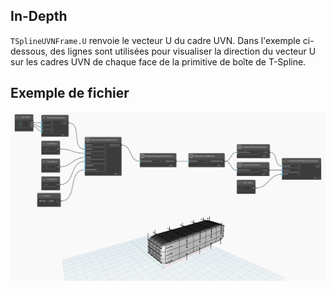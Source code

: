 ## In-Depth
`TSplineUVNFrame.U` renvoie le vecteur U du cadre UVN. Dans l'exemple ci-dessous, des lignes sont utilisées pour visualiser la direction du vecteur U sur les cadres UVN de chaque face de la primitive de boîte de T-Spline.

## Exemple de fichier

![Example](./Autodesk.DesignScript.Geometry.TSpline.TSplineUVNFrame.U_img.jpg)
